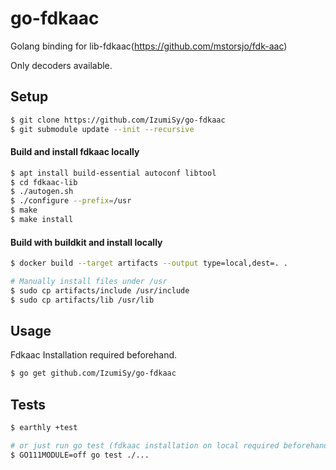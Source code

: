 # go-fdkaac

Golang binding for lib-fdkaac(https://github.com/mstorsjo/fdk-aac)

Only decoders available.

## Setup
```bash
$ git clone https://github.com/IzumiSy/go-fdkaac
$ git submodule update --init --recursive
```

#### Build and install fdkaac locally
```bash
$ apt install build-essential autoconf libtool
$ cd fdkaac-lib
$ ./autogen.sh
$ ./configure --prefix=/usr
$ make
$ make install
```

#### Build with buildkit and install locally
```bash
$ docker build --target artifacts --output type=local,dest=. .

# Manually install files under /usr
$ sudo cp artifacts/include /usr/include
$ sudo cp artifacts/lib /usr/lib
```

## Usage
Fdkaac Installation required beforehand.
```bash
$ go get github.com/IzumiSy/go-fdkaac
```

## Tests
```bash
$ earthly +test

# or just run go test (fdkaac installation on local required beforehand)
$ GO111MODULE=off go test ./...
```
